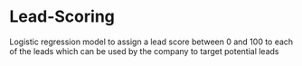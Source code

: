 # Lead-Scoring
Logistic regression model to assign a lead score between 0 and 100 to each of the leads which can be used by the company to target potential leads
